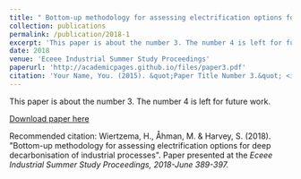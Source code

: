 ```yaml
---
title: " Bottom-up methodology for assessing electrification options for deep decarbonisation of industrial processes"
collection: publications
permalink: /publication/2018-1
excerpt: 'This paper is about the number 3. The number 4 is left for future work.'
date: 2018
venue: 'Eceee Industrial Summer Study Proceedings'
paperurl: 'http://academicpages.github.io/files/paper3.pdf'
citation: 'Your Name, You. (2015). &quot;Paper Title Number 3.&quot; <i>Journal 1</i>. 1(3).'
---
```

This paper is about the number 3. The number 4 is left for future work.

[Download paper here](http://academicpages.github.io/files/paper3.pdf)

Recommended citation: Wiertzema, H., Åhman, M. & Harvey, S. (2018). "Bottom-up methodology for assessing electrification options for deep decarbonisation of industrial processes". Paper presented at the <i>Eceee Industrial Summer Study Proceedings<i>, 2018-June 389-397.
